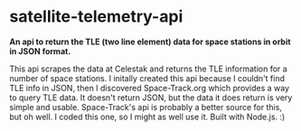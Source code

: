 # satellite-telemetry-api
**An api to return the TLE (two line element) data for space stations in orbit in JSON format.**

This api scrapes the data at Celestak and returns the TLE information for a number of space stations. I initally created this api because I couldn't find TLE info in JSON, then I discovered Space-Track.org which provides a way to query TLE data. It doesn't return JSON, but the data it does return is very simple and usable. Space-Track's api is probably a better source for this, but oh well. I coded this one, so I might as well use it. Built with Node.js. :)
